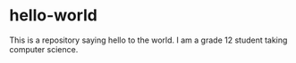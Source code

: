 # hello-world
This is a repository saying hello to the world.
I am a grade 12 student taking computer science.

